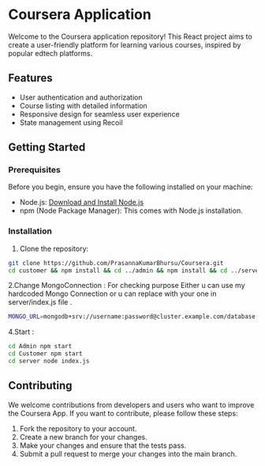 # Coursera Application

Welcome to the Coursera application repository! This React project aims to create a user-friendly platform for learning various courses, inspired by popular edtech platforms.


## Features

- User authentication and authorization
- Course listing with detailed information
- Responsive design for seamless user experience
- State management using Recoil

## Getting Started

### Prerequisites

Before you begin, ensure you have the following installed on your machine:

- Node.js: [Download and Install Node.js](https://nodejs.org/)
- npm (Node Package Manager): This comes with Node.js installation.

### Installation

1. Clone the repository:

```bash
git clone https://github.com/PrasannaKumarBhursu/Coursera.git
cd customer && npm install && cd ../admin && npm install && cd ../server && npm install

```
2.Change MongoConnection  :
For checking purpose Either u can use my hardcoded Mongo Connection or u can replace with your one in server/index.js file .

```bash
MONGO_URL=mongodb+srv://username:password@cluster.example.com/database


```

4.Start :
```bash
cd Admin npm start
cd Customer npm start
cd server node index.js
```

## Contributing

We welcome contributions from developers and users who want to improve the Coursera App. If you want to contribute, please follow these steps:

1. Fork the repository to your account.
2. Create a new branch for your changes.
3. Make your changes and ensure that the tests pass.
4. Submit a pull request to merge your changes into the main branch.


